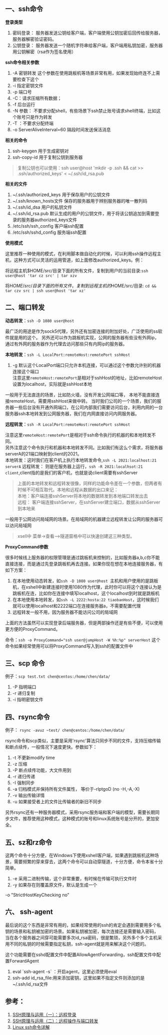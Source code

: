## 一、ssh命令

**登录类型**
1. 密码登录： 服务器发送公钥给客户端，客户端使用公钥加密后回传给服务器，服务器解密验证密码。
2. 公钥登录： 服务器发送一个随机字符串给客户端，客户端用私钥加密，服务器用公钥解密（rsa作为签名使用）

**ssh命令相关参数**
1. -A 密钥转发 这个参数在使用跳板机等场景非常有用，如果发现始终连不上需要检查下这个
2. -i 指定密钥文件
3. -p 端口号
4. -C：请求压缩所有数据；
5. -f 后台运行
1. -N 参数： 不要求分配shell，有些场景下ssh禁止账号请求shell终端，比如这个账号只是作为转发
2. -T ：不要求分配终端
3. -o ServerAliveInterval=60 隔段时间发送保活消息

**相关的命令**
1. ssh-keygen 用于生成密钥对
2. ssh-copy-id 用于复制公钥到服务器
> 复制公钥也可以使用：ssh user@host 'mkdir -p .ssh && cat >> .ssh/authorized_keys' < ~/.ssh/id_rsa.pub


**相关的文件** 
1. ~/.ssh/authorized_keys  用于保存用户的公钥文件
2. ~/.ssh/known_hosts文件  保存的服务器用于辨别服务器的唯一散列码
3. ~/.ssh/id_dsa 用户的私钥文件
4. ~/.ssh/id_rsa.pub  默认生成的用户的公钥文件，用于将该公钥追加到需要登录的服务器authorized_keys文件
5. /etc/ssh/ssh_config  客户端ssh配置
6. /etc/ssh/sshd_config 服务端ssh配置

**使用模式**

这里推荐一种使用的模式，在利用脚本做自动化的时候，可以利用ssh操作远程主机，这种方式可以灵活的运用管道，如上面修改authorized_keys。例：

将远程主机$HOME/src/目录下面的所有文件，复制到用户的当前目录:`ssh user@host 'tar cz src' | tar xzv`

将$HOME/src/目录下面的所有文件，复制到远程主机的$HOME/src/目录: `cd && tar czv src | ssh user@host 'tar xz'`

## 二、端口转发

**动态转发**：`ssh -D 1080 user@host `   

最广泛的用途是作为sock5代理，另外还有加密连接的附加好处，广泛使用的ss软件就是用的这个。
另外还可以作为跳板机实现，公网的服务器有些没有外网ip，通过有外网的服务器作为代理去访问那些只有内网ip的服务器。


**本地转发**：`ssh -L LocalPort:remoteHost:remotePort sshHost`
1. -g  默认这个LocalPort端口只允许本机连接，可以通过这个参数允许别的机器连接这个端口    
注意这里`remoteHost:remotePort`是相对于sshHost的地址，比如remoteHost设置为localhost，实际就是sshHost本地


一般用于无法直连的场景，比如防火墙，没有开发公网端口等， 本地不能直接连接remoteHost，需要用sshHost来做中转。
当时我们公司的一个场景，我们的服务器一些后台没有开通外网端口，在公司内部我们需要访问后台，利用内网的一台服务器ssh本地转发到公网服务器，我们在内网直接访问内网服务器。


**远程转发**：`ssh -R LocalPort:remoteHost:remotePort sshHost`

注意这里`remoteHost:remotePort`是相对于ssh命令执行的机器的和本地转发不同。    
另外注意这个命令执行和机器和本地转发不同。比如我们有这么个需求，将服务器serverA的21端口映射到client的2021。         
本地转发：这时我们在客户机上执行本地转发命令,`ssh -L 2021:localhost:21 serverA`
远程转发： 则是在服务器上运行，`ssh -R 2021:localhsot:21 client`,client指的是我们的客户机，也就是说client需要有sshServer    


> 上面的本地转发和远程转发很像，同样的功能命令差在一个参数，但两者有时候不可相互取代。本地和远程从数据的出口来记：    
> 本地：客户端连接sshServer将本地的数据转发到本地端口转发出去      
> 远程： 客户端连接sshServer，在sshServer建立端口，数据从sshServer到本地来

一般用于公网访问局域网的场景。在局域网的机器建立远程转发让公网的服务器可以访问局域网

> xsell中 菜单->查看—>隧道窗格中可以快速创建这三种类型。

**ProxyCommand参数**

很多时候线上服务器的权限管理是通过跳板机来控制的，比如服务器a,b,c你不能直接连接，而是通过先登录跳板机再去连接。如果你现在想在本地连接服务器，有如下方案：
1. 在本地使用动态转发，如`ssh -D 1080 user@host `主机和用户使用的是跳板机，在xshell中新建连接时使用1080作为代理，此时你可以将这个连接认为是跳板机在连，比如你在连接中填写localhost，这个localhost到时就是跳板机
2. 在本地使用本地转发，如`ssh -L 2222:hosta:22 tiaobanHost`，这时候我们就可以使用localhost和2222端口在连接服务器a，不需要配置代理
3. 远程转发一般不用，因为服务器不能访问公司的局域网

上面的方法虽然可以实现登录后端服务器，但是两部操作还是有些不便，可以使用更方便的ProxyCommand。
  
命令：`ssh -o ProxyCommand="ssh user@jumpHost -W %h:%p" serverHost`
这个命令如果经常使用可以将ProxyCommand写入到ssh的配置文件中


## 三、scp 命令

例子：`scp test.txt chen@centos:/home/chen/data/`

1. -P  指明端口
2. -r  递归复制
3. -i  指明密钥文件


## 四、rsync命令

例子： `rsync -avuz ~test/ chen@centos:/home/chen/data/`

rsync命令和scp类似，主要是采用'rsync'算法只同步不同的文件，支持压缩传输和断点续传，一般情况下速度更快。参数如下：
1. -t  不更新modify time
2. -z  压缩
3. -P  断点续传功能，大文件用到
4. -r  递归传递
5. -I  强制同步
6. -a 归档模式并保持所有文件属性， 等价于-rlptgoD (no -H,-A,-X)
7. -v 输出传输详情
8. -u 如果接受者上的文件比传输者的新旧不同步

另外rsync还有一种服务器模式，采用rsync服务端和客户端的模型，需要长期同步文件，推荐使用这种模式，这种模式的账号和linux系统账号是分开的，更加安全。

## 五、sz和rz命令

这两个命令十分方便，在Windows下使用xshell客户端，如果遇到跳板机这种场景，需要频繁的穿来穿去，这两个命令可以自动穿隧道，十分方便，命令本省十分简单。
1. -e 采用二进制传输，这个非常重要，有时候在传输可执行文件时
2. -y 如果存在则覆盖原文件，默认是生成一个


-o "StrictHostKeyChecking no"

## 六、 ssh-agent

最后说的这个东西是非常有用的，如果经常使用的ssh的肯定会遇到需要用多个私钥的场景和私钥被加密的场景。如果私钥被加密，每次连接还是需要输入密码，
当在各个服务器之间穿可能需要多次id_rsa密码，很是繁琐，另外多个多个主机采用不同的私钥的时候需要指定私钥，ssh-agent就是用来解决这个问题的。

这个功能需要在sshd配置文件中配置AllowAgentForwarding，ssh配置文件中配置ForwardAgent

1. eval \`ssh-agent -s\` ：开启agent，这里必须使用eval
2. ssh-add  id_rsa_file:用来添加密钥，这里如果不指定文件则添加的是~/.ssh/id_rsa文件




## 参考：   
1. [SSH原理与运用（一）：远程登录](http://www.ruanyifeng.com/blog/2011/12/ssh_remote_login.html)
2. [SSH原理与运用（二）：远程操作与端口转发](http://www.ruanyifeng.com/blog/2011/12/ssh_port_forwarding.html)
3. [Linux ssh命令详解](https://www.cnblogs.com/ftl1012/p/ssh.html)